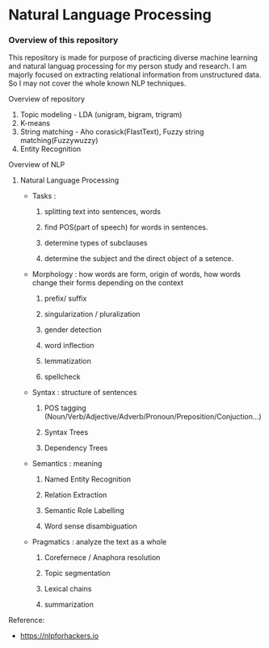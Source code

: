 # Natural Language Processing



### Overview of this repository

This repository is made for purpose of practicing diverse machine learning and natural languag processing for my person study and research.
I am majorly focused on extracting relational information from unstructured data. So I may not cover the whole known NLP techniques.



Overview of repository

1. Topic modeling - LDA (unigram, bigram, trigram)
2. K-means
3. String matching - Aho corasick(FlastText), Fuzzy string matching(Fuzzywuzzy)
4. Entity Recognition





Overview of NLP

1. Natural Language Processing

   - Tasks : 

     1) splitting text into sentences, words

     2) find POS(part of speech) for words in sentences.

     3) determine types of subclauses

     4) determine the subject and the direct object of a setence.

   - Morphology : how words are form, origin of words, how words change their forms depending on the context

     1) prefix/ suffix

     2) singularization / pluralization

     3) gender detection

     4) word inflection

     5) lemmatization

     6) spellcheck

   - Syntax : structure of sentences

     1) POS tagging (Noun/Verb/Adjective/Adverb/Pronoun/Preposition/Conjuction...)

     2) Syntax Trees

     3) Dependency Trees

   - Semantics : meaning

     1) Named Entity Recognition

     2) Relation Extraction

     3) Semantic Role Labelling

     4) Word sense disambiguation

   - Pragmatics : analyze the text as a whole

     1) Corefernece / Anaphora resolution

     2) Topic segmentation

     3) Lexical chains

     4) summarization

Reference:

- https://nlpforhackers.io

